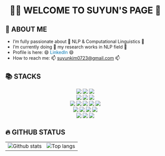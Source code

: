<div align=center><h1>🙋‍♀️ WELCOME TO SUYUN'S PAGE 🦦</h1></div>

## 🦦 ABOUT ME
- I’m fully passionate about 🔭 NLP & Computational Linguistics 🔭
- I’m currently doing 🌱 my research works in NLP field 🌱
- Profile is here: 😄 <a href="https://www.linkedin.com/in/suyun-%E2%80%8Dkim-b2b283297/" style="text-decoration: none; color: #0077b5;">LinkedIn</a> 😄
- How to reach me: 📫 suyunkim0723@gmail.com 📫
     
## 📚 STACKS
<div align=center> 
  <img src="https://img.shields.io/badge/python-3776AB?style=for-the-badge&logo=python&logoColor=white">
  <img src="https://img.shields.io/badge/pytorch-EE4C2C?style=for-the-badge&logo=pytorch&logoColor=white">
  <img src="https://img.shields.io/badge/R-276DC3?style=for-the-badge&logo=r&logoColor=white">
  <br>

  <img src="https://img.shields.io/badge/Jupyter-F37626?style=flat-square&logo=jupyter&logoColor=white">
  <img src="https://img.shields.io/badge/NumPy-013243?style=flat-square&logo=numpy&logoColor=white">
  <img src="https://img.shields.io/badge/pandas-150458?style=flat-square&logo=pandas&logoColor=white">
  <br>

  <img src="https://img.shields.io/badge/html5-E34F26?style=for-the-badge&logo=html5&logoColor=white">
  <img src="https://img.shields.io/badge/css-1572B6?style=for-the-badge&logo=css3&logoColor=white">
  <img src="https://img.shields.io/badge/django-092E20?style=for-the-badge&logo=django&logoColor=white">
  <img src="https://img.shields.io/badge/MySQL-4479A1?style=for-the-badge&logo=mysql&logoColor=white"> 
  <img src="https://img.shields.io/badge/java-007396?style=for-the-badge&logo=java&logoColor=white"> 
  <br>
  
  <img src="https://img.shields.io/badge/VSCode-007ACC?style=flat-square&logo=visualstudiocode&logoColor=white">
  <img src="https://img.shields.io/badge/Markdown-000000?style=flat-square&logo=markdown&logoColor=white">
  <img src="https://img.shields.io/badge/github-181717?style=for-the-badge&logo=github&logoColor=white">
  <img src="https://img.shields.io/badge/git-F05032?style=for-the-badge&logo=git&logoColor=white">
  <br>
  
  <img src="https://img.shields.io/badge/Notion-000000?style=for-the-badge&logo=notion&logoColor=white">
  <img src="https://img.shields.io/badge/Discord-5865F2?style=for-the-badge&logo=discord&logoColor=white">
  <img src="https://img.shields.io/badge/Slack-4A154B?style=for-the-badge&logo=slack&logoColor=white">
  <br>
</div>
     
## 🔥 GITHUB STATUS
<table>
  <tr>
    <td><img src="https://github-readme-stats.vercel.app/api?username=KimSuYun0723&show_icons=true&theme=tokyonight" alt="Github stats" /></td>
    <td><img src="https://github-readme-stats.vercel.app/api/top-langs/?username=KimSuYun0723&layout=compact&theme=tokyonight" alt="Top langs" /></td>
  </tr>
</table>

<!--
**KimSuYun0723/KimSuYun0723** is a ✨ _special_ ✨ repository because its `README.md` (this file) appears on your GitHub profile.

![header](https://capsule-render.vercel.app/api?type=waving&color=gradient&height=100&animation=scaleIn&text=✏️💻🏃‍♀️&fontalign=50)
[![Typing SVG](https://readme-typing-svg.herokuapp.com/?color=999999&lines=🙋‍♀️Welcome+to+SuYun's+Page🦦&font=Wellfleet&size=24)](https://git.io/typing-svg)

<img src="https://github-readme-stats.vercel.app/api?username=KimSuYun0723&show_icons=true" />
<img src="https://github-readme-stats.vercel.app/api/top-langs/?username=KimSuYun0723&layout=compact&theme=tokyonight" alt="Top Langs" />

<div align="center"> 
  Hi there 🙋‍♀️ Welcome to SuYun's Page 🦦 
</div>

<table>
  <tr>
    <td><img src="https://github-readme-stats.vercel.app/api?username=KimSuYun0723&show_icons=true" alt="Github stats" /></td>
    <td><img src="https://github-readme-stats.vercel.app/api/top-langs/?username=KimSuYun0723&layout=compact&theme=tokyonight" alt="Top langs" /></td>
  </tr>
</table>

Here are some ideas to get you started:

- 🔭 I’m currently working on ...
- 🌱 I’m currently learning ...
- 👯 I’m looking to collaborate on ...
- 🤔 I’m looking for help with ...
- 💬 Ask me about ...
- 📫 How to reach me: ...
- 😄 Pronouns: ...
- ⚡ Fun fact: ...
-->

